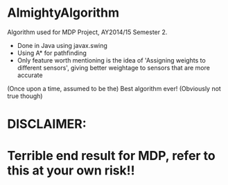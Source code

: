# AlmightyAlgorithm

Algorithm used for MDP Project, AY2014/15 Semester 2.
- Done in Java using javax.swing
- Using A* for pathfinding
- Only feature worth mentioning is the idea of 'Assigning weights to different sensors', giving better weightage to sensors that are more accurate

<p>
(Once upon a time, assumed to be the) Best algorithm ever! (Obviously not true though)

# DISCLAIMER:
# Terrible end result for MDP, refer to this at your own risk!!
